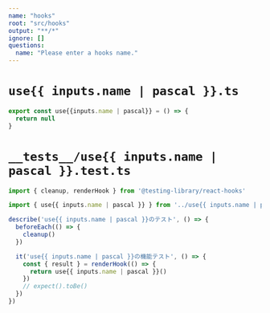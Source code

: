 ```yaml
---
name: "hooks"
root: "src/hooks"
output: "**/*"
ignore: []
questions:
  name: "Please enter a hooks name."
---
```



# `use{{ inputs.name | pascal }}.ts`

```typescript
export const use{{inputs.name | pascal}} = () => {
  return null
}

```


# `__tests__/use{{ inputs.name | pascal }}.test.ts`

```typescript
import { cleanup, renderHook } from '@testing-library/react-hooks'

import { use{{ inputs.name | pascal }} } from '../use{{ inputs.name | pascal }}'

describe('use{{ inputs.name | pascal }}のテスト', () => {
  beforeEach(() => {
    cleanup()
  })

  it('use{{ inputs.name | pascal }}の機能テスト', () => {
    const { result } = renderHook(() => {
      return use{{ inputs.name | pascal }}()
    })
    // expect().toBe()
  })
})

